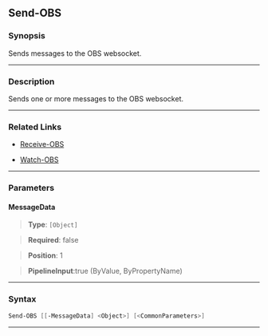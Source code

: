 Send-OBS
--------
### Synopsis
Sends messages to the OBS websocket.

---
### Description

Sends one or more messages to the OBS websocket.

---
### Related Links
* [Receive-OBS](Receive-OBS.md)



* [Watch-OBS](Watch-OBS.md)



---
### Parameters
#### **MessageData**

> **Type**: ```[Object]```

> **Required**: false

> **Position**: 1

> **PipelineInput**:true (ByValue, ByPropertyName)



---
### Syntax
```PowerShell
Send-OBS [[-MessageData] <Object>] [<CommonParameters>]
```
---
